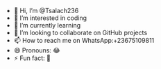 - 👋 Hi, I’m @Tsalach236
- 👀 I’m interested in coding 
- 🌱 I’m currently learning
- 💞️ I’m looking to collaborate on GitHub projects 
- 📫 How to reach me on WhatsApp:+23675109811
- 😄 Pronouns: 😂
- ⚡ Fun fact: 🌠

<!---
Tsalach236/Tsalach236 is a ✨ special ✨ repository because its `README.md` (this file) appears on your GitHub profile.
You can click the Preview link to take a look at your changes.
--->

